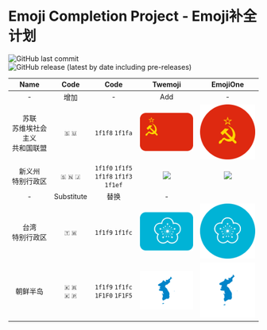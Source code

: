 # Emoji Completion Project - Emoji补全计划

![GitHub last commit](https://img.shields.io/github/last-commit/RainySummerLuo/EmojiCompletionProject?style=for-the-badge)&nbsp;&nbsp;![GitHub release (latest by date including pre-releases)](https://img.shields.io/github/v/release/RainySummerLuo/EmojiCompletionProject?include_prereleases&style=for-the-badge)

| Name | Code | Code | Twemoji | EmojiOne |
|:-:|:-:|:-:|:-:|:-:|
| - | 增加 | - | Add | - |
| 苏联<br/>苏维埃社会主义<br/>共和国联盟 | `🇸` `🇺` | `1f1f8` `1f1fa` | <img src="./Twemoji/Soviet_Union.png" width="150px" /> | <img src="./EmojiOne/Soviet_Union.png" width="150px" /> |
| 新义州<br/>特别行政区 | `🇸` `🇳` `🇯` | `1f1f0` `1f1f5`<br/>`1f1f8` `1f1f3` `1f1ef` | <img src="./Twemoji/Sinŭiju_Special_Administrative_Region.png" width="150px" /> | <img src="./EmojiOne/Sinŭiju_Special_Administrative_Region.png" width="150px" /> |
| - | Substitute | 替换 | - |
| 台湾<br/>特别行政区 | `🇹` `🇼` | `1f1f9` `1f1fc` | <img src="./Twemoji/Taiwan_Special_Administrative_Region.png" width="150px" /> | <img src="./EmojiOne/Taiwan_Special_Administrative_Region.png" width="150px" /> |
| 朝鲜半岛 | `🇰` `🇷`<br/>`🇰` `🇵` | `1f1f9` `1f1fc`<br/>`1F1F0` `1F1F5` | <img src="./Twemoji/Unification_flag_of_Korea.png" width="150px" /> | <img src="./EmojiOne/Unification_flag_of_Korea.png" width="150px" /> |
